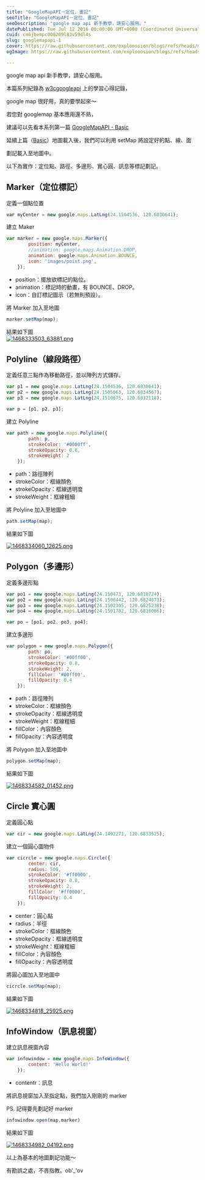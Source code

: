 ```yaml
---
title: "GoogleMapAPI－定位、畫記"
seoTitle: "GoogleMapAPI－定位、畫記"
seoDescription: "google map api 新手教學，請安心服用。"
datePublished: Tue Jul 12 2016 00:00:00 GMT+0000 (Coordinated Universal Time)
cuid: cm6jbempc000209l83v59dl4s
slug: googlemapapi-1
cover: https://raw.githubusercontent.com/explooosion/blogs/refs/heads/main/docs/images/2016-07-12_GoogleMapAPI%EF%BC%8D%E5%AE%9A%E4%BD%8D%E3%80%81%E7%95%AB%E8%A8%98/banner/1468333503_63881.png
ogImage: https://raw.githubusercontent.com/explooosion/blogs/refs/heads/main/docs/images/2016-07-12_GoogleMapAPI%EF%BC%8D%E5%AE%9A%E4%BD%8D%E3%80%81%E7%95%AB%E8%A8%98/banner/1468333503_63881.png

---
```


google map api 新手教學，請安心服用。

本篇系列紀錄為 [w3cgoogleapi](http://www.w3schools.com/googleapi/default.asp) 上的學習心得記錄，

google map 很好用，真的要學起來～

若您對 googlemap 基本應用還不熟，

建議可以先看本系列第一篇 [GoogleMapAPI - Basic](https://dotblogs.com.tw/explooosion/2016/04/14/121527)

延續上篇（[Basic](http://dotblogs.com.tw/explooosion/2016/04/14/121527)）地圖載入後，我們可以利用 setMap 將設定好的點、線、面

劃記載入至地圖中。

以下為實作：定位點、路徑、多邊形、實心圓、訊息等標記劃記。

Marker（定位標記）
------------

定義一個點位置

```javascript
var myCenter = new google.maps.LatLng(24.1504536, 120.6830641);
```

建立 Maker 

```javascript
var marker = new google.maps.Marker({
        position: myCenter,
        //animation: google.maps.Animation.DROP,
        animation: google.maps.Animation.BOUNCE,
        icon: 'images/point.png',
    });
```

*   position：擺放欲標記的點位。
*   animation：標記時的動畫，有 BOUNCE、DROP。
*   icon：自訂標記圖示（若無則預設）。

將 Marker 加入至地圖

```javascript
marker.setMap(map);
```

結果如下圖  
[![1468333503_63881.png](https://raw.githubusercontent.com/explooosion/blogs/refs/heads/main/docs/images/2016-07-12_GoogleMapAPI%EF%BC%8D%E5%AE%9A%E4%BD%8D%E3%80%81%E7%95%AB%E8%A8%98/1468333503_63881.png)](https://dotblogsfile.blob.core.windows.net/user/incredible/d94acdaf-7ad6-4254-a8f4-a905ae513529/1468333503_63881.png)

Polyline（線段路徑）
--------------

定義任意三點作為移動路徑，並以陣列方式儲存。

```javascript
var p1 = new google.maps.LatLng(24.1504536, 120.6830641);
var p2 = new google.maps.LatLng(24.1505063, 120.6834567);
var p3 = new google.maps.LatLng(24.1510675, 120.6832118);

var p = [p1, p2, p3];
```

建立 Polyline

```javascript
var path = new google.maps.Polyline({
        path: p,
        strokeColor: '#0000ff',
        strokeOpacity: 0.8,
        strokeWeight: 2
    });
```

*   path：路徑陣列
*   strokeColor：框線顏色
*   strokeOpacity：框線透明度
*   strokeWeight：框線粗細

將 Polyline 加入至地圖中 

```javascript
path.setMap(map);
```

結果如下圖

[![1468334060_12625.png](https://raw.githubusercontent.com/explooosion/blogs/refs/heads/main/docs/images/2016-07-12_GoogleMapAPI%EF%BC%8D%E5%AE%9A%E4%BD%8D%E3%80%81%E7%95%AB%E8%A8%98/1468334060_12625.png)](https://dotblogsfile.blob.core.windows.net/user/incredible/d94acdaf-7ad6-4254-a8f4-a905ae513529/1468334060_12625.png)

Polygon（多邊形）
------------

定義多邊形點

```javascript
var po1 = new google.maps.LatLng(24.150473, 120.6818724);
var po2 = new google.maps.LatLng(24.1506442, 120.6824873);
var po3 = new google.maps.LatLng(24.1502305, 120.6825238);
var po4 = new google.maps.LatLng(24.1501782, 120.6816066);

var po = [po1, po2, po3, po4];
```

建立多邊形

```javascript
var polygon = new google.maps.Polygon({
        path: po,
        strokeColor: '#00ff00',
        strokeOpacity: 0.8,
        strokeWeight: 2,
        fillColor: '#00ff00',
        fillOpacity: 0.4
    });
```

*   path：路徑陣列
*   strokeColor：框線顏色
*   strokeOpacity：框線透明度
*   strokeWeight：框線粗細
*   fillColor：內容顏色
*   fillOpacity：內容透明度

將 Polygon 加入至地圖中

```javascript
polygon.setMap(map);
```

結果如下圖

[![1468334582_01452.png](https://raw.githubusercontent.com/explooosion/blogs/refs/heads/main/docs/images/2016-07-12_GoogleMapAPI%EF%BC%8D%E5%AE%9A%E4%BD%8D%E3%80%81%E7%95%AB%E8%A8%98/1468334582_01452.png)](https://dotblogsfile.blob.core.windows.net/user/incredible/d94acdaf-7ad6-4254-a8f4-a905ae513529/1468334582_01452.png)

Circle 實心圓
----------

定義圓心點

```javascript
var cir = new google.maps.LatLng(24.1492271, 120.6833525);
```

建立一個圓心圖物件

```javascript
var cicrcle = new google.maps.Circle({
        center: cir,
        radius: 500,
        strokeColor: '#ff0000',
        strokeOpacity: 0.8,
        strokeWeight: 2,
        fillColor: '#ff0000',
        fillOpacity: 0.4
    });
```

*   center：圓心點
*   radius：半徑
*   strokeColor：框線顏色
*   strokeOpacity：框線透明度
*   strokeWeight：框線粗細
*   fillColor：內容顏色
*   fillOpacity：內容透明度

將圓心圖加入至地圖中

```javascript
cicrcle.setMap(map);
```

結果如下圖

[![1468334818_25925.png](https://raw.githubusercontent.com/explooosion/blogs/refs/heads/main/docs/images/2016-07-12_GoogleMapAPI%EF%BC%8D%E5%AE%9A%E4%BD%8D%E3%80%81%E7%95%AB%E8%A8%98/1468334818_25925.png)](https://dotblogsfile.blob.core.windows.net/user/incredible/d94acdaf-7ad6-4254-a8f4-a905ae513529/1468334818_25925.png)

InfoWindow（訊息視窗）
----------------

建立訊息視窗內容

```javascript
var infowindow = new google.maps.InfoWindow({
        content: 'Hello World!'
    });
```

*   contentr：訊息

將訊息視窗加入至指定點，我們加入剛剛的 marker

PS. 記得要先劃記好 marker

```javascript
infowindow.open(map,marker)
```

結果如下圖

[![1468334982_04192.png](https://raw.githubusercontent.com/explooosion/blogs/refs/heads/main/docs/images/2016-07-12_GoogleMapAPI%EF%BC%8D%E5%AE%9A%E4%BD%8D%E3%80%81%E7%95%AB%E8%A8%98/1468334982_04192.png)](https://dotblogsfile.blob.core.windows.net/user/incredible/d94acdaf-7ad6-4254-a8f4-a905ae513529/1468334982_04192.png)

以上為基本的地圖劃記功能～

有勘誤之處，不吝指教。ob'\_'ov